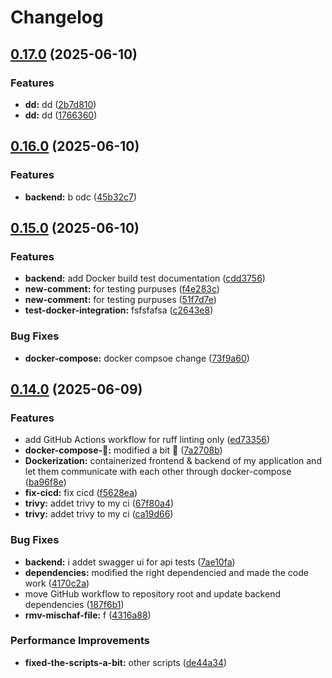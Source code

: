 # Changelog

## [0.17.0](https://github.com/Tim275/devops-mindset-app/compare/backend-v0.16.0...backend-v0.17.0) (2025-06-10)


### Features

* **dd:** dd ([2b7d810](https://github.com/Tim275/devops-mindset-app/commit/2b7d810509ea04843351946bba1d0266e57c7cde))
* **dd:** dd ([1766360](https://github.com/Tim275/devops-mindset-app/commit/1766360a433986dd30d96e7f410d6b0baff659cd))

## [0.16.0](https://github.com/Tim275/devops-mindset-app/compare/backend-v0.15.0...backend-v0.16.0) (2025-06-10)


### Features

* **backend:** b odc ([45b32c7](https://github.com/Tim275/devops-mindset-app/commit/45b32c73dd3ab53804c255f4fed3f17049c8069c))

## [0.15.0](https://github.com/Tim275/devops-mindset-app/compare/backend-v0.14.0...backend-v0.15.0) (2025-06-10)


### Features

* **backend:** add Docker build test documentation ([cdd3756](https://github.com/Tim275/devops-mindset-app/commit/cdd37560dc3afce5ddec44ade63261dafa2a977a))
* **new-comment:** for testing purpuses ([f4e283c](https://github.com/Tim275/devops-mindset-app/commit/f4e283cfdec4cd9122df5513e9122de6f6032a96))
* **new-comment:** for testing purpuses ([51f7d7e](https://github.com/Tim275/devops-mindset-app/commit/51f7d7e3378091b659335410d51be8fe2375ef90))
* **test-docker-integration:** fsfsfafsa ([c2643e8](https://github.com/Tim275/devops-mindset-app/commit/c2643e8a1527be7a5ab554a6f329268ec58f7333))


### Bug Fixes

* **docker-compose:** docker compsoe change ([73f9a60](https://github.com/Tim275/devops-mindset-app/commit/73f9a6046a8c9703ddc6024c45c7bac5ddf14ede))

## [0.14.0](https://github.com/Tim275/devops-mindset-app/compare/backend-v0.13.1...backend-v0.14.0) (2025-06-09)


### Features

* add GitHub Actions workflow for ruff linting only ([ed73356](https://github.com/Tim275/devops-mindset-app/commit/ed73356cc3d0b7a2065d5623e1db89c4384b8181))
* **docker-compose-🌟:** modified a bit 🌟 ([7a2708b](https://github.com/Tim275/devops-mindset-app/commit/7a2708b20b5b08ee45b6b6852ba0849b63928ef3))
* **Dockerization:** containerized frontend & backend of my application and let them communicate with each other through docker-compose ([ba96f8e](https://github.com/Tim275/devops-mindset-app/commit/ba96f8e3dcbc13a6f2507314cfed9049aa9ab208))
* **fix-cicd:** fix cicd ([f5628ea](https://github.com/Tim275/devops-mindset-app/commit/f5628ea2fb0ecffd8dba177280507a27c60793b2))
* **trivy:** addet trivy to my ci ([67f80a4](https://github.com/Tim275/devops-mindset-app/commit/67f80a4d63456b6f7bfc8624268199f2c1d62ac3))
* **trivy:** addet trivy to my ci ([ca19d66](https://github.com/Tim275/devops-mindset-app/commit/ca19d66339f15ecb3788f9a6ae79deec490774da))


### Bug Fixes

* **backend:** i addet swagger ui for api tests ([7ae10fa](https://github.com/Tim275/devops-mindset-app/commit/7ae10fa9aa3ca76272a3cfdf588ed66196fde214))
* **dependencies:** modified the right dependencied and made the code work ([4170c2a](https://github.com/Tim275/devops-mindset-app/commit/4170c2ac59c1824af144b235ca4cf977a4125009))
* move GitHub workflow to repository root and update backend dependencies ([187f6b1](https://github.com/Tim275/devops-mindset-app/commit/187f6b14378e0fb182fe58ce3f12fa86c57e6381))
* **rmv-mischaf-file:** f ([4316a88](https://github.com/Tim275/devops-mindset-app/commit/4316a888a59042aa6d119fb61b5cc217fe5f9fa0))


### Performance Improvements

* **fixed-the-scripts-a-bit:** other scripts ([de44a34](https://github.com/Tim275/devops-mindset-app/commit/de44a340aa70b56f88aed07dbf2525ea0e53a971))
